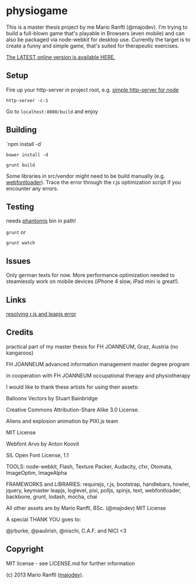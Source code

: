 <h1>physiogame</h1>
This is a master thesis project by me Mario Ranftl (@majodev). I'm trying to build a full-blown game that's playable in Browsers (even mobile) and can also be packaged via node-webkit for desktop use. Currently the target is to create a funny and simple game, that's suited for therapeutic exercises. 

<a href="https://majodev.com/pixi">The LATEST online version is available HERE.</a>

<h2>Setup</h2>
Fire up your http-server in project root, e.g. <a href="https://npmjs.org/package/http-server">simple http-server for node</a>

`http-server -c-1`

Go to `localhost:8080/build` and enjoy

<h2>Building</h2>
`npm install -d`

`bower install -d`

`grunt build`

Some libraries in src/vendor might need to be build manually (e.g. <a href="https://github.com/typekit/webfontloader">webfontloader</a>). Trace the error through the r.js optimization script if you encounter any errors.

<h2>Testing</h2>
needs <a href="http://phantomjs.org/">phantomjs</a> bin in path!

`grunt` or 

`grunt watch`

<h2>Issues</h2>
Only german texts for now.
More performance optimization needed to steamlessly work on mobile devices (iPhone 4 slow, iPad mini is great!).

<h2>Links</h2>
<a href="https://github.com/majodev/leap-requirejs-optimization-error">resolving r.js and leapjs error</a>

<h2>Credits</h2>
practical part of my master thesis for FH JOANNEUM, Graz, Austria (no kangaroos)

FH JOANNEUM advanced information management master degree program

in cooperation with FH JOANNEUM occupational therapy and physiotherapy

I would like to thank these artists for using their assets:  

Balloons Vectors by Stuart Bainbridge 

Creative Commons Attribution-Share Alike 3.0 License. 

Aliens and explosion animation by PIXI.js team 

MIT License 

Webfont Arvo by Anton Koovit

SIL Open Font License, 1.1 
        
TOOLS: node-webkit, Flash, Texture Packer, Audacity, cfxr, Otomata, ImageOptim, ImageAlpha 

FRAMEWORKS and LIBRARIES: requirejs, r.js, bootstrap, handlebars, howler, jquery, keymaster leapjs, loglevel, pixi, polljs, spinjs, text, webfontloader, backbone, grunt, lodash, mocha, chai  

All other assets are by Mario Ranftl, BSc. (@majodev) MIT License 

A special THANK YOU goes to: 

@jrburke, @paulirish, @nischi, C.A.F. and NICI <3

<h2>Copyright</h2>
MIT license - see LICENSE.md for further information

(c) 2013 Mario Ranftl (<a href="http://www.majodev.com">majodev</a>).